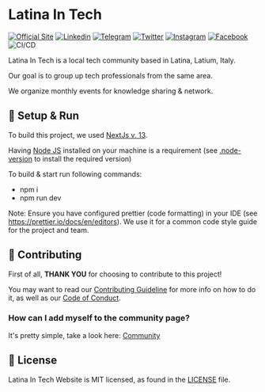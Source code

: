 # Latina In Tech

[![Official Site](https://img.shields.io/badge/Webiste-latina--in--tech-blue.svg)](https://www.latinaintech.org/)
[![Linkedin](https://img.shields.io/badge/Linked_In-latina--in--tech-blue.svg)](https://www.linkedin.com/company/latina-in-tech)
[![Telegram](https://img.shields.io/badge/Telegram-latina--in--tech-blue.svg)](https://t.me/+QazM4E1vaUM3NDQ0)
[![Twitter](https://img.shields.io/badge/X-theLITCommunity-cyan.svg)](https://twitter.com/theLITCommunity)
[![Instagram](https://img.shields.io/badge/Instagram-latinaintech-red.svg)](https://www.instagram.com/latinaintech_)
[![Facebook](https://img.shields.io/badge/Facebook-LatinaInTech-blue.svg)](https://www.facebook.com/LatinaInTech)
![CI/CD](https://github.com/latina-in-tech/latina-in-tech.github.io/workflows/CI/CD/badge.svg)


Latina In Tech is a local tech community based in Latina, Latium, Italy.

Our goal is to group up tech professionals from the same area. 

We organize monthly events for knowledge sharing & network.



## 🚀 Setup & Run

To build this project, we used [NextJs v. 13](https://nextjs.org/).

Having [Node JS](https://nodejs.org/en) installed on your machine is a requirement (see [.node-version](https://github.com/latina-in-tech/latina-in-tech.github.io/blob/main/.node-version) to install the required version)

To build & start run following commands:

- npm i
- npm run dev

Note: Ensure you have configured prettier (code formatting) in your IDE (see https://prettier.io/docs/en/editors). We use it for a common code style guide for the project and team.

## 👏 Contributing

First of all, **THANK YOU** for choosing to contribute to this project!

You may want to read our [Contributing Guideline](CONTRIBUTING.md) for more info on how to do it, as well as our [Code of Conduct](code-of-conduct.md).

### How can I add myself to the community page?
It's pretty simple, take a look here: [Community](docs/community/README.md)


## 📄 License

Latina In Tech Website is MIT licensed, as found in the [LICENSE](LICENSE) file.